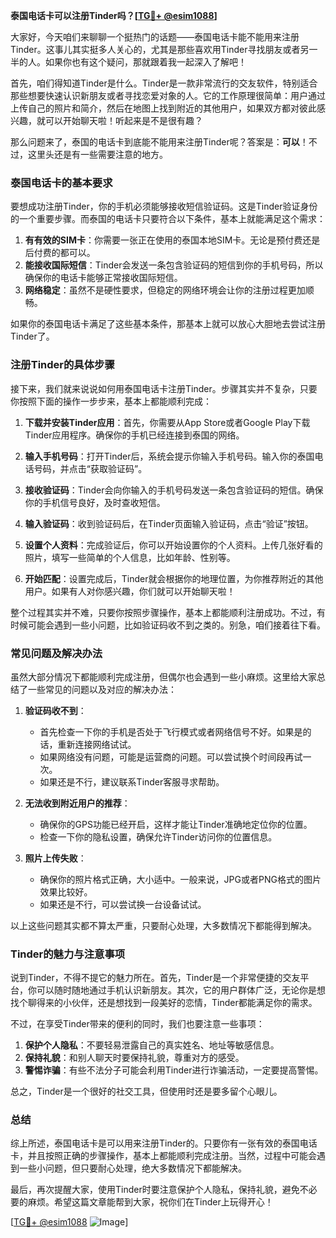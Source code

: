 **泰国电话卡可以注册Tinder吗？[[TG💪+ @esim1088](https://t.me/s/esim1088)]**

大家好，今天咱们来聊聊一个挺热门的话题——泰国电话卡能不能用来注册Tinder。这事儿其实挺多人关心的，尤其是那些喜欢用Tinder寻找朋友或者另一半的人。如果你也有这个疑问，那就跟着我一起深入了解吧！

首先，咱们得知道Tinder是什么。Tinder是一款非常流行的交友软件，特别适合那些想要快速认识新朋友或者寻找恋爱对象的人。它的工作原理很简单：用户通过上传自己的照片和简介，然后在地图上找到附近的其他用户，如果双方都对彼此感兴趣，就可以开始聊天啦！听起来是不是很有趣？

那么问题来了，泰国的电话卡到底能不能用来注册Tinder呢？答案是：**可以**！不过，这里头还是有一些需要注意的地方。

### 泰国电话卡的基本要求

要想成功注册Tinder，你的手机必须能够接收短信验证码。这是Tinder验证身份的一个重要步骤。而泰国的电话卡只要符合以下条件，基本上就能满足这个需求：

1. **有有效的SIM卡**：你需要一张正在使用的泰国本地SIM卡。无论是预付费还是后付费的都可以。
2. **能接收国际短信**：Tinder会发送一条包含验证码的短信到你的手机号码，所以确保你的电话卡能够正常接收国际短信。
3. **网络稳定**：虽然不是硬性要求，但稳定的网络环境会让你的注册过程更加顺畅。

如果你的泰国电话卡满足了这些基本条件，那基本上就可以放心大胆地去尝试注册Tinder了。

### 注册Tinder的具体步骤

接下来，我们就来说说如何用泰国电话卡注册Tinder。步骤其实并不复杂，只要你按照下面的操作一步步来，基本上都能顺利完成：

1. **下载并安装Tinder应用**：首先，你需要从App Store或者Google Play下载Tinder应用程序。确保你的手机已经连接到泰国的网络。
   
2. **输入手机号码**：打开Tinder后，系统会提示你输入手机号码。输入你的泰国电话号码，并点击“获取验证码”。

3. **接收验证码**：Tinder会向你输入的手机号码发送一条包含验证码的短信。确保你的手机信号良好，及时查收短信。

4. **输入验证码**：收到验证码后，在Tinder页面输入验证码，点击“验证”按钮。

5. **设置个人资料**：完成验证后，你可以开始设置你的个人资料。上传几张好看的照片，填写一些简单的个人信息，比如年龄、性别等。

6. **开始匹配**：设置完成后，Tinder就会根据你的地理位置，为你推荐附近的其他用户。如果有人对你感兴趣，你们就可以开始聊天啦！

整个过程其实并不难，只要你按照步骤操作，基本上都能顺利注册成功。不过，有时候可能会遇到一些小问题，比如验证码收不到之类的。别急，咱们接着往下看。

### 常见问题及解决办法

虽然大部分情况下都能顺利完成注册，但偶尔也会遇到一些小麻烦。这里给大家总结了一些常见的问题以及对应的解决办法：

1. **验证码收不到**：
   - 首先检查一下你的手机是否处于飞行模式或者网络信号不好。如果是的话，重新连接网络试试。
   - 如果网络没有问题，可能是运营商的问题。可以尝试换个时间段再试一次。
   - 如果还是不行，建议联系Tinder客服寻求帮助。

2. **无法收到附近用户的推荐**：
   - 确保你的GPS功能已经开启，这样才能让Tinder准确地定位你的位置。
   - 检查一下你的隐私设置，确保允许Tinder访问你的位置信息。

3. **照片上传失败**：
   - 确保你的照片格式正确，大小适中。一般来说，JPG或者PNG格式的图片效果比较好。
   - 如果还是不行，可以尝试换一台设备试试。

以上这些问题其实都不算太严重，只要耐心处理，大多数情况下都能得到解决。

### Tinder的魅力与注意事项

说到Tinder，不得不提它的魅力所在。首先，Tinder是一个非常便捷的交友平台，你可以随时随地通过手机认识新朋友。其次，它的用户群体广泛，无论你是想找个聊得来的小伙伴，还是想找到一段美好的恋情，Tinder都能满足你的需求。

不过，在享受Tinder带来的便利的同时，我们也要注意一些事项：

1. **保护个人隐私**：不要轻易泄露自己的真实姓名、地址等敏感信息。
2. **保持礼貌**：和别人聊天时要保持礼貌，尊重对方的感受。
3. **警惕诈骗**：有些不法分子可能会利用Tinder进行诈骗活动，一定要提高警惕。

总之，Tinder是一个很好的社交工具，但使用时还是要多留个心眼儿。

### 总结

综上所述，泰国电话卡是可以用来注册Tinder的。只要你有一张有效的泰国电话卡，并且按照正确的步骤操作，基本上都能顺利完成注册。当然，过程中可能会遇到一些小问题，但只要耐心处理，绝大多数情况下都能解决。

最后，再次提醒大家，使用Tinder时要注意保护个人隐私，保持礼貌，避免不必要的麻烦。希望这篇文章能帮到大家，祝你们在Tinder上玩得开心！

[[TG💪+ @esim1088](https://t.me/s/esim1088) ![Image](https://i.postimg.cc/4NQfJmqS/Snipaste-2025-05-13-00-14-12.png)]